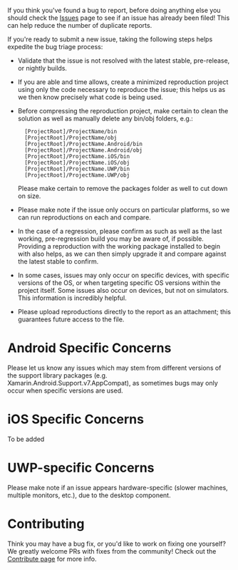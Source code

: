 If you think you've found a bug to report, before doing anything else you should check the [Issues](https://github.com/xamarin/Xamarin.Essentials/issues) page to see if an issue has already been filed! This can help reduce the number of duplicate reports.

If you're ready to submit a new issue, taking the following steps helps expedite the bug triage process:

* Validate that the issue is not resolved with the latest stable, pre-release, or nightly builds.

* If you are able and time allows, create a minimized reproduction project using only the code necessary to reproduce the issue; this helps us as we then know precisely what code is being used.

* Before compressing the reproduction project, make certain to clean the solution as well as manually delete any bin/obj folders, e.g.:

		[ProjectRoot]/ProjectName/bin
		[ProjectRoot]/ProjectName/obj
		[ProjectRoot]/ProjectName.Android/bin
		[ProjectRoot]/ProjectName.Android/obj
		[ProjectRoot]/ProjectName.iOS/bin
		[ProjectRoot]/ProjectName.iOS/obj
		[ProjectRoot]/ProjectName.UWP/bin
		[ProjectRoot]/ProjectName.UWP/obj
		
	Please make certain to remove the packages folder as well to cut down on size.

* Please make note if the issue only occurs on particular platforms, so we can run reproductions on each and compare.

* In the case of a regression, please confirm as such as well as the last working, pre-regression build you may be aware of, if possible. Providing a reproduction with the working package installed to begin with also helps, as we can then simply upgrade it and compare against the latest stable to confirm.

* In some cases, issues may only occur on specific devices, with specific versions of the OS, or when targeting specific OS versions within the project itself. Some issues also occur on devices, but not on simulators. This information is incredibly helpful.

* Please upload reproductions directly to the report as an attachment; this guarantees future access to the file.

# Android Specific Concerns #

Please let us know any issues which may stem from different versions of the support library packages (e.g. Xamarin.Android.Support.v7.AppCompat), as sometimes bugs may only occur when specific versions are used.

# iOS Specific Concerns #

To be added

# UWP-specific Concerns #

Please make note if an issue appears hardware-specific (slower machines, multiple monitors, etc.), due to the desktop component.

# Contributing #

Think you may have a bug fix, or you'd like to work on fixing one yourself? We greatly welcome PRs with fixes from the community! Check out the [Contribute page](CONTRIBUTING.md) for more info.
